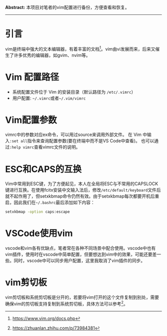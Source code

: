 **Abstract:** 本项目对笔者的vim配置进行备份，方便查看和恢复。

---

# 引言
vim是终端中强大的文本编辑器，有着丰富的文档[^1]。vim由vi发展而来，后来又催生了许多优秀的编辑器，如gvim、nvim等。

# Vim 配置路径
+ 系统配置文件位于 Vim 的安装目录（默认路径为 `/etc/.vimrc`）
+ 用户配置: `~/.vimrc`或者`~/.vim/vimrc`

# Vim配置参数
vimrc中的参数对应ex命令，可以用过source来调用外部文件。
在 Vim 中输入`:set all`指令来查询配置参数(要在终端中而不是VS Code中查看)。
也可以通过`:help vimrc`查看vimrc文件的说明。

# ESC和CAPS的互换
Vim中常用到ESC键，为了方便起见，本人在全局将ESC与不常用的CAPSLOCK键进行互换。在使用fcitx安装中文输入法后，修改`/etc/default/keyboard`文件后就不起作用了，但setxkbmap命令仍然有效。由于setxkbmap每次都要开机后重启，因此我们在`~/.bashrc`最后添加如下内容：

``` bash
setxkbmap -option caps:escape
```

# VSCode使用vim
vscode和vim各有优缺点，笔者常在各种不同场景中配合使用。vscode中也有vim插件，使用时在vscode中简单配置，但要想达到vim中的效果，可能还要差一些。同时，vscode中可以同步用户配置，这里我取消了vim插件的同步。

# vim剪切板
vim剪切板和系统剪切板是分开的，若要将vim打开的这个文件复制到别处，需要确保vim的剪切板支持复制到系统剪切板，具体方法可以参考[^2]。

[^1]:https://www.vim.org/docs.php
[^2]:https://zhuanlan.zhihu.com/p/73984381